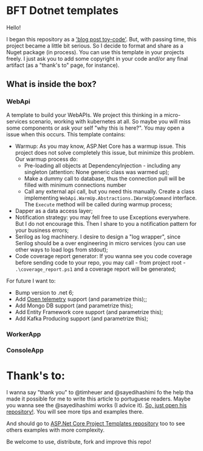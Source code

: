 # BFT Dotnet templates
Hello!

I began this repository as a ['blog post toy-code'](https://www.blogdoft.com.br/2021/03/04/criando-templates-para-dotnet-new/). But, with passing time, this project became a little bit serious. So I decide to format and share as a Nuget package (in process).
You can use this template in your projects freely. I just ask you to add some copyright in your code and/or any final artifact (as a "thank's to" page, for instance).

## What is inside the box?

### WebApi 

A template to build your WebAPIs. We project this thinking in a micro-services scenario, working with kubernetes at all. So maybe you will miss some components or ask your self "why this is here?". You may open a issue when this occurs.
This template contains:
- Warmup: As you may know, ASP.Net Core has a warmup issue. This project does not solve completely this issue, but minimize this problem. Our warmup process do:
  - Pre-loading all objects at DependencyInjection - including any singleton (attention: None generic class was warmed up);
  - Make a dummy call to database, thus the connection pull will be filled with minimum connections number
  - Call any external api call, but you need this manually. Create a class implementing `WebApi.WarmUp.Abstractions.IWarmUpCommand` interface. The `Execute` method will be called during warmup process;
- Dapper as a data access layer;
- Notification strategy: you may fell free to use Exceptions everywhere. But I do not encourage this. Then I share to you a notification pattern for your business errors;
- Serilog as log machinery. I desire to design a "log wrapper", since Serilog should be a over engineering in micro services (you can use other ways to load logs from stdout);
- Code coverage report generator: If you wanna see you code coverage before sending code to your repo, you may call - from project root - `.\coverage_report.ps1` and a coverage report will be generated;

For future I want to:
- Bump version to .net 6;
- Add [Open telemetry](https://opentelemetry.io/) support (and parametrize this);;
- Add Mongo DB support (and parametrize this);
- Add Entity Framework core support (and parametrize this);
- Add Kafka Producing support (and parametrize this);

### WorkerApp

### ConsoleApp



# Thank's to:

I wanna say "thank you" to @timheuer and @sayedihashimi fo the help tha made it possible for me to write this article to portuguese readers.
Maybe you wanna see the @sayedihashimi works (I advice it). [So, just open his repository!](https://github.com/sayedihashimi/template-sample). You will see more tips and examples there.

And should go to [ASP.Net Core Project Templates repository](https://github.com/dotnet/aspnetcore/tree/main/src/ProjectTemplates) too to see others examples with more complexity.

Be welcome to use, distribute, fork and improve this repo!
